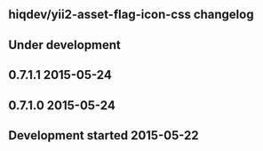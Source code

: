 hiqdev/yii2-asset-flag-icon-css changelog
-----------------------------------------

## Under development


## 0.7.1.1 2015-05-24


## 0.7.1.0 2015-05-24


## Development started 2015-05-22

